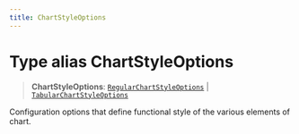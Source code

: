 ```yaml
---
title: ChartStyleOptions
---
```


# Type alias ChartStyleOptions

> **ChartStyleOptions**: [`RegularChartStyleOptions`](type-alias.RegularChartStyleOptions.md) \| [`TabularChartStyleOptions`](type-alias.TabularChartStyleOptions.md)

Configuration options that define functional style of the various elements of chart.
